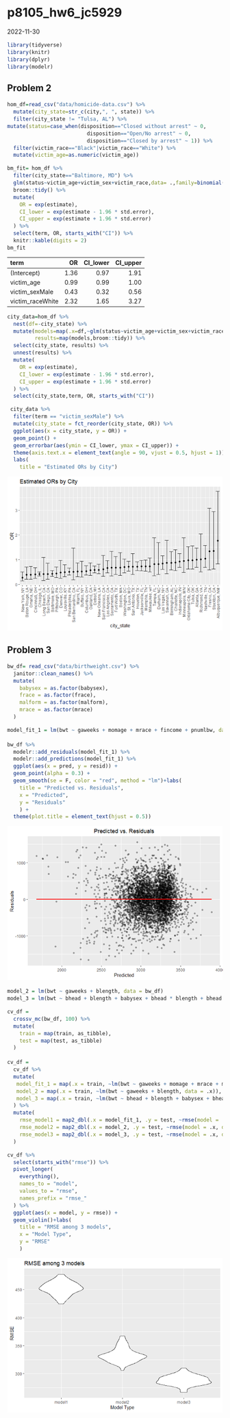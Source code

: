 p8105_hw6_jc5929
================
2022-11-30

``` r
library(tidyverse)
library(knitr)
library(dplyr)
library(modelr)
```

## Problem 2

``` r
hom_df=read_csv("data/homicide-data.csv") %>%
  mutate(city_state=str_c(city,", ", state)) %>%
  filter(city_state != "Tulsa, AL") %>%
mutate(status=case_when(disposition=="Closed without arrest" ~ 0,
                          disposition=="Open/No arrest" ~ 0,
                          disposition=="Closed by arrest" ~ 1)) %>%
  filter(victim_race=="Black"|victim_race=="White") %>%
  mutate(victim_age=as.numeric(victim_age))
```

``` r
bm_fit= hom_df %>%
  filter(city_state=="Baltimore, MD") %>%
  glm(status~victim_age+victim_sex+victim_race,data= .,family=binomial()) %>%
  broom::tidy() %>%
  mutate(
    OR = exp(estimate),
    CI_lower = exp(estimate - 1.96 * std.error),
    CI_upper = exp(estimate + 1.96 * std.error)
  ) %>% 
  select(term, OR, starts_with("CI")) %>% 
  knitr::kable(digits = 2)
bm_fit
```

| term             |   OR | CI_lower | CI_upper |
|:-----------------|-----:|---------:|---------:|
| (Intercept)      | 1.36 |     0.97 |     1.91 |
| victim_age       | 0.99 |     0.99 |     1.00 |
| victim_sexMale   | 0.43 |     0.32 |     0.56 |
| victim_raceWhite | 2.32 |     1.65 |     3.27 |

``` r
city_data=hom_df %>%
  nest(df=-city_state) %>% 
  mutate(models=map(.x=df,~glm(status~victim_age+victim_sex+victim_race,data=.x,family = binomial())),
         results=map(models,broom::tidy)) %>%
  select(city_state, results) %>% 
  unnest(results) %>%
  mutate(
    OR = exp(estimate),
    CI_lower = exp(estimate - 1.96 * std.error),
    CI_upper = exp(estimate + 1.96 * std.error)
  ) %>% 
  select(city_state,term, OR, starts_with("CI")) 
```

``` r
 city_data %>% 
  filter(term == "victim_sexMale") %>% 
  mutate(city_state = fct_reorder(city_state, OR)) %>% 
  ggplot(aes(x = city_state, y = OR)) +
  geom_point() + 
  geom_errorbar(aes(ymin = CI_lower, ymax = CI_upper)) + 
  theme(axis.text.x = element_text(angle = 90, vjust = 0.5, hjust = 1)) +
  labs(
    title = "Estimated ORs by City")
```

![](p8105_hw6_jc5929_files/figure-gfm/unnamed-chunk-5-1.png)<!-- -->

## Problem 3

``` r
bw_df= read_csv("data/birthweight.csv") %>%
  janitor::clean_names() %>% 
  mutate(
    babysex = as.factor(babysex),
    frace = as.factor(frace),
    malform = as.factor(malform),
    mrace = as.factor(mrace)
  )
```

``` r
model_fit_1 = lm(bwt ~ gaweeks + momage + mrace + fincome + pnumlbw, data = bw_df)

bw_df %>% 
  modelr::add_residuals(model_fit_1) %>%
  modelr::add_predictions(model_fit_1) %>% 
  ggplot(aes(x = pred, y = resid)) + 
  geom_point(alpha = 0.3) +
  geom_smooth(se = F, color = "red", method = "lm")+labs(
    title = "Predicted vs. Residuals",
    x = "Predicted",
    y = "Residuals"
    ) +
  theme(plot.title = element_text(hjust = 0.5))
```

![](p8105_hw6_jc5929_files/figure-gfm/unnamed-chunk-7-1.png)<!-- -->

``` r
model_2 = lm(bwt ~ gaweeks + blength, data = bw_df)
model_3 = lm(bwt ~ bhead + blength + babysex + bhead * blength + bhead * babysex + blength * babysex + bhead * blength * babysex, data = bw_df)
```

``` r
cv_df = 
  crossv_mc(bw_df, 100) %>% 
  mutate(
    train = map(train, as_tibble),
    test = map(test, as_tibble)
  )

cv_df = 
  cv_df %>% 
  mutate(
   model_fit_1 = map(.x = train, ~lm(bwt ~ gaweeks + momage + mrace + malform + parity + fincome + pnumlbw, data = .x)),
   model_2 = map(.x = train, ~lm(bwt ~ gaweeks + blength, data = .x)),
   model_3 = map(.x = train, ~lm(bwt ~ bhead + blength + babysex + bhead * blength + bhead * babysex + blength * babysex + bhead * blength * babysex, data = .x))
  ) %>% 
  mutate(
    rmse_model1 = map2_dbl(.x = model_fit_1, .y = test, ~rmse(model = .x, data = .y)),
    rmse_model2 = map2_dbl(.x = model_2, .y = test, ~rmse(model = .x, data = .y)),
    rmse_model3 = map2_dbl(.x = model_3, .y = test, ~rmse(model = .x, data = .y))
  )
```

``` r
cv_df %>% 
  select(starts_with("rmse")) %>% 
  pivot_longer(
    everything(),
    names_to = "model",
    values_to = "rmse",
    names_prefix = "rmse_"
  ) %>% 
  ggplot(aes(x = model, y = rmse)) +
  geom_violin()+labs(
    title = "RMSE among 3 models",
    x = "Model Type",
    y = "RMSE"
    ) 
```

![](p8105_hw6_jc5929_files/figure-gfm/unnamed-chunk-10-1.png)<!-- -->
